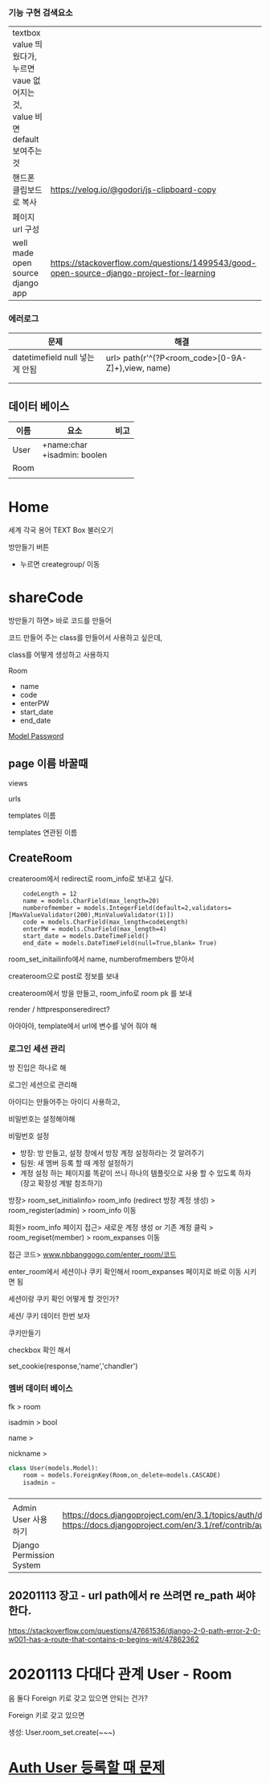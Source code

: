 ### 기능 구현 검색요소

|                                                              |                                                              |
| ------------------------------------------------------------ | ------------------------------------------------------------ |
| textbox value 띄웠다가, 누르면 vaue 없어지는 것, value 비면 default 보여주는 것 |                                                              |
| 핸드폰 클립보드로 복사                                       | https://velog.io/@godori/js-clipboard-copy                   |
| 페이지 url 구성                                              |                                                              |
| well made open source django app                             | https://stackoverflow.com/questions/1499543/good-open-source-django-project-for-learning |

### 에러로그

| 문제                           | 해결                                              |
| ------------------------------ | ------------------------------------------------- |
| datetimefield null 넣는게 안됨 | url> path(r'^(?P<room_code>[0-9A-Z]+),view, name) |
|                                |                                                   |
|                                |                                                   |



## 데이터 베이스

| 이름 | 요소                             | 비고 |
| ---- | -------------------------------- | ---- |
| User | +name:char<br />+isadmin: boolen |      |
| Room |                                  |      |
|      |                                  |      |



# Home

세계 각국 용어 TEXT Box 불러오기

방만들기 버튼

- 누르면 creategroup/ 이동



# shareCode

방만들기 하면> 바로 코드를 만들어

코드 만들어 주는 class를 만들어서 사용하고 싶은데,

class를 어떻게 생성하고 사용하지



Room

- name
- code
- enterPW
- start_date
- end_date



[Model Password](https://docs.djangoproject.com/en/3.1/topics/auth/passwords/)



## page 이름 바꿀때

views

urls

templates 이름

templates 연관된 이름



## CreateRoom

createroom에서 redirect로 room_info로 보내고 싶다.

```
    codeLength = 12
    name = models.CharField(max_length=20)
    numberofmember = models.IntegerField(default=2,validators=[MaxValueValidator(200),MinValueValidator(1)])
    code = models.CharField(max_length=codeLength)
    enterPW = models.CharField(max_length=4)
    start_date = models.DateTimeField()
    end_date = models.DateTimeField(null=True,blank= True)
```



room_set_initailinfo에서 name, numberofmembers 받아서

createroom으로 post로 정보를 보내



createroom에서 방을 만들고, room_info로 room pk 를 보내



render / httpresponseredirect?

아아아아, template에서 url에 변수를 넣어 줘야 해







### 로그인 세션 관리

방 진입은 하나로 해

로그인 세션으로 관리해

아이디는 만들어주는 아이디 사용하고,

비밀번호는 설정해야해



비밀번호 설정

- 방장: 방 만들고, 설정 창에서 방장 계정 설정하라는 것 알려주기
- 팀원: 새 멤버 등록 할 때 계정 설정하기
- 계정 설정 하는 페이지를 똑같이 쓰니 하나의 템플릿으로 사용 할 수 있도록 하자 (장고 확장성 계발 참조하기)



방장> room_set_initialinfo> room_info (redirect 방장 계정 생성) > room_register(admin) > room_info 이동

회원> room_info 페이지 접근> 새로운 계정 생성 or 기존 계정 클릭 > room_regiset(member) > room_expanses 이동

접근 코드> www.nbbanggogo.com/enter_room/코드

enter_room에서 세션이나 쿠키 확인해서 room_expanses 페이지로 바로 이동 시키면 됨

세션이랑 쿠키 확인 어떻게 할 것인가?

세션/ 쿠키 데이터 한번 보자



쿠키만들기

checkbox 확인 해서

set_cookie(response,'name','chandler')





### 멤버 데이터 베이스

fk > room

isadmin > bool

name >

nickname >



```python
class User(models.Model):
    room = models.ForeignKey(Room,on_delete=models.CASCADE)
    isadmin = 
```

### 

|                          |                                                              |      |
| ------------------------ | ------------------------------------------------------------ | ---- |
|                          |                                                              |      |
| Admin User 사용하기      | https://docs.djangoproject.com/en/3.1/topics/auth/default/<br />https://docs.djangoproject.com/en/3.1/ref/contrib/auth/#django.contrib.auth.models.User |      |
| Django Permission System |                                                              |      |



## 20201113 장고 - url path에서 re 쓰려면 re_path 써야한다.

https://stackoverflow.com/questions/47661536/django-2-0-path-error-2-0-w001-has-a-route-that-contains-p-begins-wit/47862362



# 20201113 다대다 관계 User - Room

음 둘다 Foreign 키로 갖고 있으면 안되는 건가?



Foreign 키로 갖고 있으면

생성: User.room_set.create(~~~)





# [Auth User 등록할 때 문제](https://stackoverflow.com/questions/49189402/auth-user-groups-fields-e304-reverse-accessor-for-user-groups-clashes-with)

